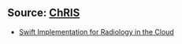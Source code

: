 ## Source: [ChRIS](https://github.com/FNNDSC)

* [Swift Implementation for Radiology in the Cloud](https://github.com/CCI-MOC/moc-public/wiki/Swift-Implementation-for-Radiology-in-the-Cloud)